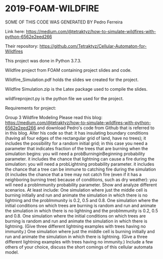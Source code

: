 # 2019-FOAM-WILDFIRE

SOME OF THIS CODE WAS GENERATED BY Pedro Ferreira 

Link here: https://medium.com/@tetraktyz/how-to-simulate-wildfires-with-python-6562e2eed266

Their repository: https://github.com/Tetraktyz/Cellular-Automaton-for-Wildfires

This project was done in Python 3.7.3.

Wildfire project from FOAM containing project slides and code. 

Wildfire_Simulation.pdf holds the slides we created for the project. 

Wildfire Simulation.zip is the Latex package used to compile the slides. 

wildfireproject.py is the python file we used for the project. 

Requirements for project:

Group 3 Wildfire Modeling
Please read this blog: https://medium.com/@tetraktyz/how-to-simulate-wildfires-with-python-6562e2eed266 and download Pedro's code from Github that is referred to in this blog. Alter his code so that: 
  it has insulating boundary conditions (having all four edges of the rectangular grid of land, have no trees); 
  it includes the possibility for a random initial grid; in this case you need a parameter that indicates fraction of the trees that are burning when the simulation begins: you will need a probBurninginBeginning probability parameter. 
  it includes the chance that lightning can cause a fire during the simulation: you will need a probLightning probability parameter. 
  it includes the chance that a tree can be immune to catching fire during the simulation (it includes the chance that a tree may not catch fire (even if it has a neighboring burning tree) because of conditions, such as dry weather): you will need a probImmunity probability parameter. 
Show and analyze different scenarios. At least include:
  One simulation where just the middle cell is burning initially and run and animate the simulation in which there is no lightning and the probImmunity is 0.2, 0.5 and 0.8.
  One simulation where the initial conditions on which trees are burning is random and run and animate the simulation in which there is no lightning and the probImmunity is 0.2, 0.5 and 0.8.
  One simulation where the initial conditions on which trees are burning is random and run and animate the simulation in which there is lightning. (Give three different lightning examples with trees having no immunity.)
  One simulation where just the middle cell is burning initially and run and animate the simulation in which there is lightning. (Give a three different lightning examples with trees having no immunity.)
  Include a few others of your choice, discuss the short comings of this cellular automata model.
